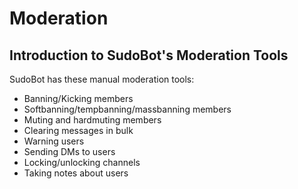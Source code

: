 # Moderation

## Introduction to SudoBot's Moderation Tools

SudoBot has these manual moderation tools:

* Banning/Kicking members
* Softbanning/tempbanning/massbanning members
* Muting and hardmuting members
* Clearing messages in bulk
* Warning users
* Sending DMs to users
* Locking/unlocking channels
* Taking notes about users
